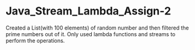 # Java_Stream_Lambda_Assign-2
Created a List<Integer>(with 100 elements) of random number and then filtered the prime numbers out of it.
Only used lambda functions and streams to perform the operations.
